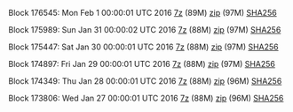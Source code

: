 Block 176545: Mon Feb  1 00:00:01 UTC 2016 [7z](https://transfer.sh/yBhwj/bootstrap.dat.20160201.7z) (89M) [zip](https://transfer.sh/mpHUW/bootstrap.dat.20160201.zip) (97M) [SHA256](https://transfer.sh/Jhh6u/sha256.txt)

Block 175989: Sun Jan 31 00:00:02 UTC 2016 [7z](https://transfer.sh/EiQNR/bootstrap.dat.20160131.7z) (88M) [zip](https://transfer.sh/CgyHQ/bootstrap.dat.20160131.zip) (97M) [SHA256](https://transfer.sh/LcoQ2/sha256.txt)

Block 175447: Sat Jan 30 00:00:01 UTC 2016 [7z](https://transfer.sh/SVB0c/bootstrap.dat.20160130.7z) (88M) [zip](https://transfer.sh/Yeohh/bootstrap.dat.20160130.zip) (97M) [SHA256](https://transfer.sh/yGmBr/sha256.txt)

Block 174897: Fri Jan 29 00:00:01 UTC 2016 [7z](https://transfer.sh/lvPWv/bootstrap.dat.20160129.7z) (88M) [zip](https://transfer.sh/ArQAq/bootstrap.dat.20160129.zip) (97M) [SHA256](https://transfer.sh/2aAvH/sha256.txt)

Block 174349: Thu Jan 28 00:00:01 UTC 2016 [7z](https://transfer.sh/atfbr/bootstrap.dat.20160128.7z) (88M) [zip](https://transfer.sh/V7AKj/bootstrap.dat.20160128.zip) (96M) [SHA256](https://transfer.sh/eYfRo/sha256.txt)

Block 173806: Wed Jan 27 00:00:01 UTC 2016 [7z](https://transfer.sh/xiTT4/bootstrap.dat.20160127.7z) (88M) [zip](https://transfer.sh/euVsf/bootstrap.dat.20160127.zip) (96M) [SHA256](https://transfer.sh/266xH/sha256.txt)

